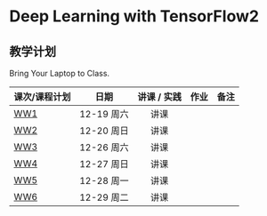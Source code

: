 # Deep Learning with TensorFlow2

## 教学计划

Bring Your Laptop to Class. 

| 课次/课程计划  |    日期    |    讲课 / 实践  |  作业  |备注       |
| :---   |   :----:    |   :----:    |    :----:    |       ---: |
|   [WW1](WW1/WW1-Plan.md)    | 12-19 周六 |  讲课    |        |         |
|   [WW2](WW2/WW2-Plan.md)    | 12-20 周日 |  讲课    |         |         |
|   [WW3](WW3/WW3-Plan.md)    | 12-26 周六 |  讲课    |        |          |
|   [WW4](WW4/WW4-Plan.md)    | 12-27 周日 |  讲课    |          |         |
|   [WW5](WW5/WW5-Plan.md)    | 12-28 周一 |  讲课    |          |         |
|   [WW6](WW6/WW6-Plan.md)    | 12-29 周二 |  讲课    |           |      |
